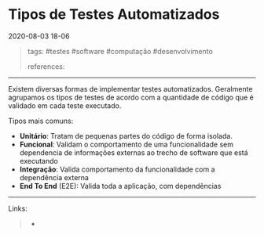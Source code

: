 # Tipos de Testes Automatizados

2020-08-03 18-06
> tags: #testes #software #computação #desenvolvimento
>
> references:

---

Existem diversas formas de implementar testes automatizados. Geralmente agrupamos os tipos de testes de acordo com a quantidade de código que é validado em cada teste executado.

Tipos mais comuns:

- **Unitário**: Tratam de pequenas partes do código de forma isolada.
- **Funcional**: Validam o comportamento de uma funcionalidade sem  dependencia de informações externas ao trecho de software que está executando
- **Integração**: Valida comportamento da funcionalidade com a dependência externa
- **End To End** (E2E): Valida toda a aplicação, com dependências

---

Links:

> -
